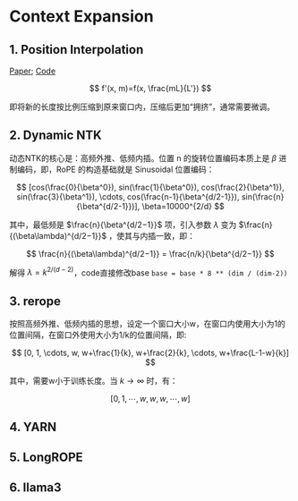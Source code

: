 # Context Expansion

## 1. Position Interpolation

[Paper](https://arxiv.org/pdf/2306.15595); [Code](/src/docs/codes/models/01_context_expansion.md#position-interpolation)

$$
f'(x, m)=f(x, \frac{mL}{L'})
$$

即将新的长度按比例压缩到原来窗口内，压缩后更加“拥挤”，通常需要微调。

## 2. Dynamic NTK

动态NTK的核心是：高频外推、低频内插。位置 n 的旋转位置编码本质上是 $\beta$ 进制编码，即，RoPE 的构造基础就是 Sinusoidal 位置编码：

$$
[cos(\frac{0}{\beta^0}), sin(\frac{1}{\beta^0}), cos(\frac{2}{\beta^1}), sin(\frac{3}{\beta^1}), \cdots, cos(\frac{n-1}{\beta^{d/2-1}}), sin(\frac{n}{\beta^{d/2-1}})], \beta=10000^{2/d}
$$

其中，最低频是 $\frac{n}{\beta^{d/2−1}}$ 项，引入参数 $\lambda$ 变为 $\frac{n}{(\beta\lambda)^{d/2−1}}$ ，使其与内插一致，即：

$$
\frac{n}{(\beta\lambda)^{d/2−1}} = \frac{n/k}{\beta^{d/2−1}}
$$

解得 $\lambda=k^{2/(d−2)}$，code直接修改base `base = base * 8 ** (dim / (dim-2))`

## 3. rerope
按照高频外推、低频内插的思想，设定一个窗口大小w，在窗口内使用大小为1的位置间隔，在窗口外使用大小为1/k的位置间隔，即:

$$
[0, 1, \cdots, w, w+\frac{1}{k}, w+\frac{2}{k}, \cdots, w+\frac{L-1-w}{k}]
$$

其中，需要w小于训练长度。当 $k\rightarrow \infty$ 时，有：

$$
[0, 1, \cdots, w, w, w, \cdots, w]
$$

## 4. YARN


## 5. LongROPE


## 6. llama3